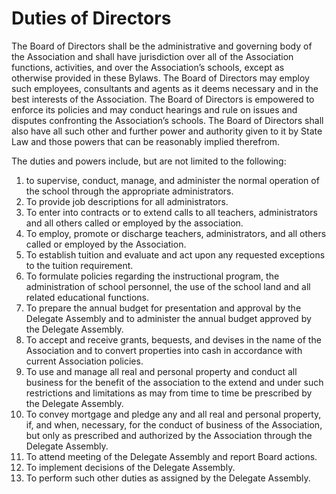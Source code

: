 # Duties of Directors

The Board of Directors shall be the administrative and governing body of the Association and shall have jurisdiction over all of the Association functions, activities, and over the Association’s schools, except as otherwise provided in these Bylaws.  The Board of Directors may employ such employees, consultants and agents as it deems necessary and in the best interests of the Association.  The Board of Directors is empowered to enforce its policies and may conduct hearings and rule on issues and disputes confronting the Association’s schools.  The Board of Directors shall also have all such other and further power and authority given to it by State Law and those powers that can be reasonably implied therefrom.

The duties and powers include, but are not limited to the following:

1. to supervise, conduct, manage, and administer the normal operation of the school through the appropriate administrators.
1. To provide job descriptions for all administrators.
1. To enter into contracts or to extend calls to all teachers, administrators and all others called or employed by the association.
1. To employ, promote or discharge teachers, administrators, and all others called or employed by the Association.
1. To establish tuition and evaluate and act upon any requested exceptions to the tuition requirement.
1. To formulate policies regarding the instructional program, the administration of school personnel, the use of the school land and all related educational functions.
1. To prepare the annual budget for presentation and approval by the Delegate Assembly and to administer the annual budget approved by the Delegate Assembly.
1. To accept and receive grants, bequests, and devises in the name of the Association and to convert properties into cash in accordance with current Association policies.
1. To use and manage all real and personal property and conduct all business for the benefit of the association to the extend and under such restrictions and limitations as  may from time to time be prescribed by the Delegate Assembly.
1. To convey mortgage and pledge any and all real and personal property, if, and when, necessary, for the conduct of business of the Association, but only as prescribed and authorized by the Association through the Delegate Assembly.
1. To attend meeting of the Delegate Assembly and report Board actions.
1. To implement decisions of the Delegate Assembly.
1. To perform such other duties as assigned by the Delegate Assembly.

